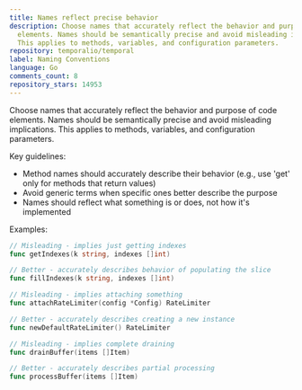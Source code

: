 ```yaml
---
title: Names reflect precise behavior
description: Choose names that accurately reflect the behavior and purpose of code
  elements. Names should be semantically precise and avoid misleading implications.
  This applies to methods, variables, and configuration parameters.
repository: temporalio/temporal
label: Naming Conventions
language: Go
comments_count: 8
repository_stars: 14953
---
```


Choose names that accurately reflect the behavior and purpose of code elements. Names should be semantically precise and avoid misleading implications. This applies to methods, variables, and configuration parameters.

Key guidelines:
- Method names should accurately describe their behavior (e.g., use 'get' only for methods that return values)
- Avoid generic terms when specific ones better describe the purpose
- Names should reflect what something is or does, not how it's implemented

Examples:
```go
// Misleading - implies just getting indexes
func getIndexes(k string, indexes []int)

// Better - accurately describes behavior of populating the slice
func fillIndexes(k string, indexes []int)

// Misleading - implies attaching something
func attachRateLimiter(config *Config) RateLimiter

// Better - accurately describes creating a new instance
func newDefaultRateLimiter() RateLimiter

// Misleading - implies complete draining
func drainBuffer(items []Item)

// Better - accurately describes partial processing
func processBuffer(items []Item)
```